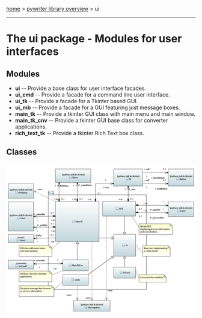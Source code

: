 [home](../index) > [pywriter library overview](index) > ui

---

# The ui package - Modules for user interfaces
 
## Modules
 
- **ui** -- Provide a base class for user interface facades.
- **ui_cmd** -- Provide a facade for a command line user interface.
- **ui_tk** -- Provide a facade for a Tkinter based GUI.
- **ui_mb** -- Provide a facade for a GUI featuring just message boxes.
- **main_tk** -- Provide a tkinter GUI class with main menu and main window.
- **main_tk_cnv** -- Provide a tkinter GUI base class for converter applications.
- **rich_text_tk** -- Provide a tkinter Rich Text box class.


## Classes


![ui package class diagram](img/ui_package_class_diagram.png)


